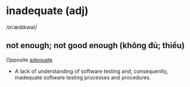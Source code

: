 # inadequate (adj)

/ɪnˈædɪkwət/

## not enough; not good enough (không đủ; thiếu)

Opposite [adequate](../a/adequate-adj.md#enough-in-quantity-or-good-enough-in-quality-for-a-particular-purpose-or-need)

- A lack of understanding of software testing and, consequently, inadequate software testing processes and procedures.